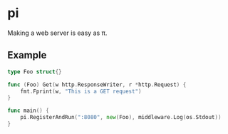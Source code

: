 # pi
Making a web server is easy as π.


## Example
```go
type Foo struct{}

func (Foo) Get(w http.ResponseWriter, r *http.Request) {
    fmt.Fprint(w, "This is a GET request")
}

func main() {
    pi.RegisterAndRun(":8080", new(Foo), middleware.Log(os.Stdout))
}
```
